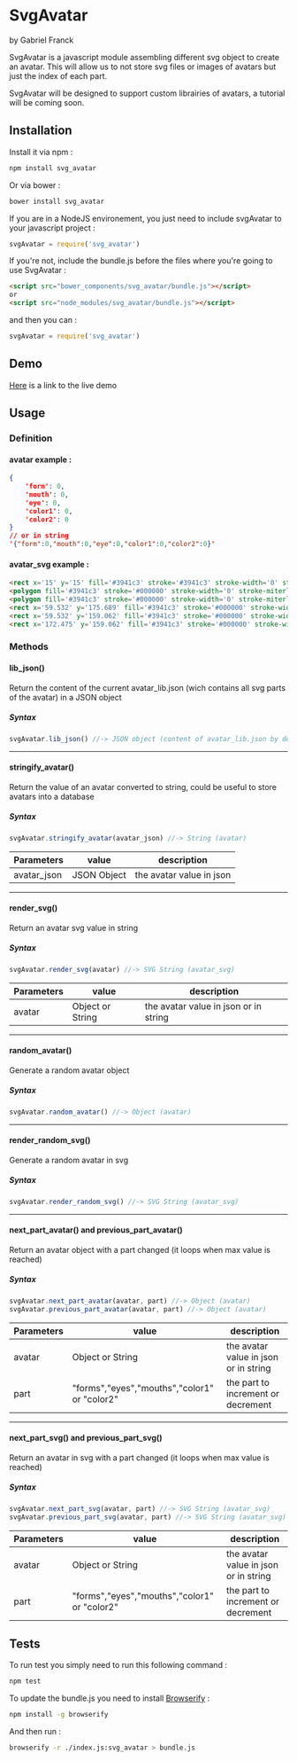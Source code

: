 # SvgAvatar

by Gabriel Franck

SvgAvatar is a javascript module assembling different svg object to create an avatar. This will allow us to not store svg files or images of avatars but just the index of each part. 

SvgAvatar will be designed to support custom librairies of avatars, a tutorial will be coming soon.


## Installation 

Install it via npm :
```bash
npm install svg_avatar
```

Or via bower :
```bash
bower install svg_avatar
```

If you are in a NodeJS environement, you just need to include svgAvatar to your javascript project :
```javascript
svgAvatar = require('svg_avatar')
```

If you're not, include the bundle.js before the files where you're going to use SvgAvatar :
```html
<script src="bower_components/svg_avatar/bundle.js"></script>
or
<script src="node_modules/svg_avatar/bundle.js"></script>
```

and then you can :
```javascript
svgAvatar = require('svg_avatar')
```


## Demo

[Here](http://embed.plnkr.co/lS0mFYevQgzXaiVnhiSJ/) is a link to the live demo


## Usage

### Definition

#### avatar example :
```json
{
	'form': 0,
	'mouth': 0,
	'eye': 0,
	'color1': 0,
	'color2': 0
}
// or in string
'{"form":0,"mouth":0,"eye":0,"color1":0,"color2":0}'
```

#### avatar_svg example :
```html
<rect x='15' y='15' fill='#3941c3' stroke='#3941c3' stroke-width='0' stroke-miterlimit='10' width='220' height='220'/>
<polygon fill='#3941c3' stroke='#000000' stroke-width='0' stroke-miterlimit='10' points='111.5,113.08 48.84,92.974 97.583,48.761 '/>
<polygon fill='#3941c3' stroke='#000000' stroke-width='0' stroke-miterlimit='10' points='141.144,114.607 203.804,94.5 155.061,50.288 '/>
<rect x='59.532' y='175.689' fill='#3941c3' stroke='#000000' stroke-width='0' stroke-miterlimit='10' width='130.936' height='20.073'/>
<rect x='59.532' y='159.062' fill='#3941c3' stroke='#000000' stroke-width='0' stroke-miterlimit='10' width='17.994' height='36.7'/>
<rect x='172.475' y='159.062' fill='#3941c3' stroke='#000000' stroke-width='0' stroke-miterlimit='10' width='17.993' height='36.7'/> 
```

### Methods

#### lib_json()

Return the content of the current avatar_lib.json (wich contains all svg parts of the avatar) in a JSON object

##### Syntax

```javascript
svgAvatar.lib_json() //-> JSON object (content of avatar_lib.json by default)
```

---

#### stringify_avatar()

Return the value of an avatar converted to string, could be useful to store avatars into a database

##### Syntax

```javascript
svgAvatar.stringify_avatar(avatar_json) //-> String (avatar)
```

|Parameters| value | description|
|---|---|---|
|avatar_json | JSON Object | the avatar value in json |

---

#### render_svg()

Return an avatar svg value in string

##### Syntax

```javascript
svgAvatar.render_svg(avatar) //-> SVG String (avatar_svg)
```

|Parameters| value | description|
|---|---|---|
|avatar | Object or String | the avatar value in json or in string |

---

#### random_avatar()

Generate a random avatar object

##### Syntax

```javascript
svgAvatar.random_avatar() //-> Object (avatar)
```

---

#### render_random_svg()

Generate a random avatar in svg

##### Syntax

```javascript
svgAvatar.render_random_svg() //-> SVG String (avatar_svg)
```

---

#### next_part_avatar() and previous_part_avatar()

Return an avatar object with a part changed (it loops when max value is reached)

##### Syntax

```javascript
svgAvatar.next_part_avatar(avatar, part) //-> Object (avatar)
svgAvatar.previous_part_avatar(avatar, part) //-> Object (avatar)
```

|Parameters| value | description|
|---|---|---|
|avatar | Object or String | the avatar value in json or in string |
|part|"forms","eyes","mouths","color1" or "color2"| the part to increment or decrement |

---

#### next_part_svg() and previous_part_svg()

Return an avatar in svg with a part changed (it loops when max value is reached)

##### Syntax

```javascript
svgAvatar.next_part_svg(avatar, part) //-> SVG String (avatar_svg)
svgAvatar.previous_part_svg(avatar, part) //-> SVG String (avatar_svg)
```

|Parameters| value | description|
|---|---|---|
|avatar | Object or String | the avatar value in json or in string |
|part|"forms","eyes","mouths","color1" or "color2"| the part to increment or decrement |


## Tests

To run test you simply need to run this following command :
```bash
npm test
```

To update the bundle.js you need to install [Browserify](http://browserify.org/) :
```bash
npm install -g browserify
```
And then run :
```bash
browserify -r ./index.js:svg_avatar > bundle.js
```